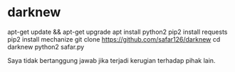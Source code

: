 # darknew
apt-get update && apt-get upgrade
apt install python2
pip2 install requests
pip2 install mechanize
git clone https://github.com/safar126/darknew
cd darknew
python2 safar.py



Saya tidak bertanggung jawab jika terjadi kerugian terhadap pihak lain.
